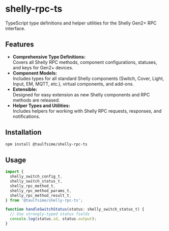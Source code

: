# shelly-rpc-ts

TypeScript type definitions and helper utilities for the Shelly Gen2+ RPC interface.

## Features

- **Comprehensive Type Definitions:**  
  Covers all Shelly RPC methods, component configurations, statuses, and keys for Gen2+ devices.
- **Component Models:**  
  Includes types for all standard Shelly components (Switch, Cover, Light, Input, EM, MQTT, etc.), virtual components, and add-ons.
- **Extensible:**  
  Designed for easy extension as new Shelly components and RPC methods are released.
- **Helper Types and Utilities:**  
  Includes helpers for working with Shelly RPC requests, responses, and notifications.

## Installation

```sh
npm install @taulfsime/shelly-rpc-ts
```

## Usage

```typescript
import {
  shelly_switch_config_t,
  shelly_switch_status_t,
  shelly_rpc_method_t,
  shelly_rpc_method_params_t,
  shelly_rpc_method_result_t,
} from '@taulfsime/shelly-rpc-ts';

function handleSwitchStatus(status: shelly_switch_status_t) {
  // Use strongly-typed status fields
  console.log(status.id, status.output);
}
```
